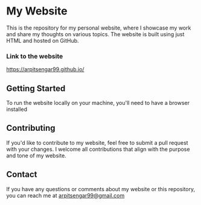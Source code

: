 # My Website
This is the repository for my personal website, where I showcase my work and share my thoughts on various topics. The website is built using just HTML and hosted on GitHub.
### Link to the website
https://arpitsengar99.github.io/

## Getting Started
To run the website locally on your machine, you'll need to have a browser installed

## Contributing
If you'd like to contribute to my website, feel free to submit a pull request with your changes. I welcome all contributions that align with the purpose and tone of my website.

## Contact
If you have any questions or comments about my website or this repository, you can reach me at arpitsengar99@gmail.com
